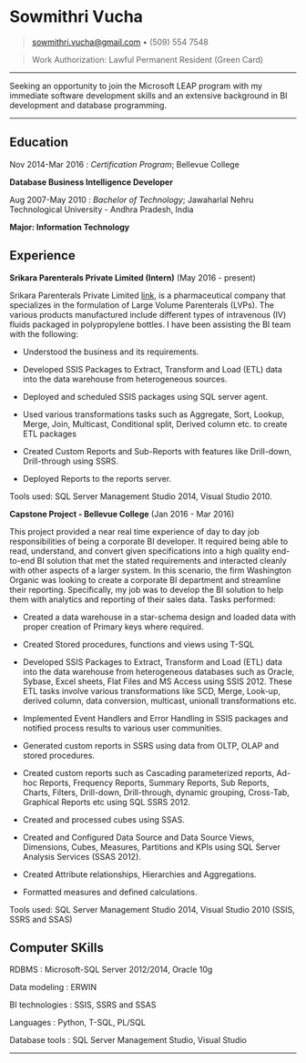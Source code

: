 Sowmithri Vucha
============
> <sowmithri.vucha@gmail.com> • (509) 554 7548 

> Work Authorization: Lawful Permanent Resident (Green Card)

----

Seeking an opportunity to join the Microsoft LEAP program with my immediate software development skills and an extensive background in BI development and database programming.

----

Education
---------

Nov 2014-Mar 2016 
:   *Certification Program*; Bellevue College

   **Database Business Intelligence Developer**

Aug 2007-May 2010
:   *Bachelor of Technology*; Jawaharlal Nehru Technological University - Andhra Pradesh, India

   **Major: Information Technology**

Experience
----------

**Srikara Parenterals Private Limited (Intern)** (May 2016 - present)

Srikara Parenterals Private Limited [link](http://www.srikara.in/), is a pharmaceutical company that specializes in the formulation of Large Volume Parenterals (LVPs). The various products manufactured include different types of intravenous (IV) fluids packaged in polypropylene bottles. I have been assisting the BI team with the following:

* Understood the business and its requirements. 

* Developed SSIS Packages to Extract, Transform and Load (ETL) data into the data warehouse from heterogeneous sources.

* Deployed and scheduled SSIS packages using SQL server agent.

* Used various transformations tasks such as Aggregate, Sort, Lookup, Merge, Join, Multicast, Conditional split, Derived column etc. to create ETL packages

* Created Custom Reports and Sub-Reports with features like Drill-down, Drill-through using SSRS.

* Deployed Reports to the reports server.

Tools used: SQL Server Management Studio 2014, Visual Studio 2010.




**Capstone Project - Bellevue College** (Jan 2016 - Mar 2016)

This project provided a near real time experience of day to day job responsibilities of being a corporate BI developer. It required being able to read, understand, and convert given specifications into a high quality end-to-end BI solution that met the stated requirements and interacted cleanly with other aspects of a larger system. In this scenario, the firm Washington Organic was looking to create a corporate BI department and streamline their reporting.  Specifically, my job was to develop the BI solution to help them with analytics and reporting of their sales data. Tasks performed:

* Created a data warehouse in a star-schema design and loaded data with proper creation of Primary keys where required.

* Created Stored procedures, functions and views using T-SQL

* Developed SSIS Packages to Extract, Transform and Load (ETL) data into the data warehouse from heterogeneous databases such as Oracle, Sybase, Excel sheets, Flat Files and MS Access using SSIS 2012. These ETL tasks involve various transformations like SCD, Merge, Look-up, derived column, data conversion, multicast, unionall transformations etc. 

*  Implemented Event Handlers and Error Handling in SSIS packages and notified process results to various user communities.

* Generated custom reports in SSRS using data from OLTP, OLAP and stored procedures.

* Created custom reports such as Cascading parameterized reports, Ad-hoc Reports, Frequency Reports, Summary Reports, Sub Reports, Charts, Filters, Drill-down, Drill-through, dynamic grouping, Cross-Tab, Graphical Reports etc using SQL SSRS 2012.

* Created and processed cubes using SSAS. 

* Created and Configured Data Source and Data Source Views, Dimensions, Cubes, Measures, Partitions and KPIs using SQL Server Analysis Services (SSAS 2012).

* Created Attribute relationships, Hierarchies and Aggregations.

* Formatted measures and defined calculations.

Tools used: SQL Server Management Studio 2014, Visual Studio 2010 (SSIS, SSRS and SSAS)


Computer SKills
--------------------

RDBMS
:   Microsoft-SQL Server 2012/2014, Oracle 10g 

Data modeling
:   ERWIN

BI technologies
:   SSIS, SSRS and SSAS

Languages
:   Python, T-SQL, PL/SQL

Database tools
:   SQL Server Management Studio, Visual Studio

----

